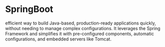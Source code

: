 # SpringBoot
efficient way to build Java-based, production-ready applications quickly, without needing to manage complex configurations. It leverages the Spring Framework and simplifies it with pre-configured components, automatic configurations, and embedded servers like Tomcat.
